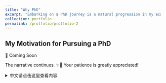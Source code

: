 ```yaml
---
title: "Why PhD"
excerpt: "Embarking on a PhD journey is a natural progression in my academic and professional development. I am driven by a desire to contribute meaningful research that can inform and transform public policy. A doctoral degree will provide me with the depth of knowledge and the research skills necessary to address complex issues in public administration effectively."  #<img src='/images/500x300.png'> -->
collection: portfolio
permalink: /protfolio/protfolio-2
---
```

<h2>My Motivation for Pursuing a PhD</h2>
📅 Coming Soon

The narrative continues. ✨🌟 Your patience is greatly appreciated!


<details>
  <summary>中文请点击这里查看内容</summary>

  我选择攻读博士学位，其实是我学习成长过程的一个自然延伸，也受到了周围环境和一些榜样的影响。在本科和硕士阶段，我不仅学到了很多理论知识，还通过实习和参与研究项目，获得了实际操作的经验。这些经历让我对公共政策领域有了更深的理解，同时也让我认识到，如果我想在这个领域做出真正的贡献，我需要更深入的研究和更专业的训练。<br>

  正是这种对知识深入探索的渴望，以及我对于如何更好地服务于公众的思考，驱使我决定继续深造，攻读博士学位。我相信，通过博士学习，我能够进一步提升我的专业技能，同时锻炼我的批判性思维。<br>

  对我来说，拿到博士学位是达到我个人职业目标的关键一步。我希望通过我的研究，能够针对现实世界中的政策问题提出创新性的解决方案，并在学术界树立起自己的声誉。从长远来看，我渴望成为一名能够培养未来政策制定者、推动国内外学术交流的学者，帮助更多学生获得高质量的高等教育资源。因此，这个博士学位不仅标志着我个人的成长，也代表了我对社会贡献和学术引领责任的承诺。<br>
</details>
